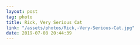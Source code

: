 ```yaml
---
layout: post
tag: photo
title: Rick, Very Serious Cat
link: "/assets/photos/Rick,-Very-Serious-Cat.jpg"
date: 2019-07-08 20:44:39
---
```

